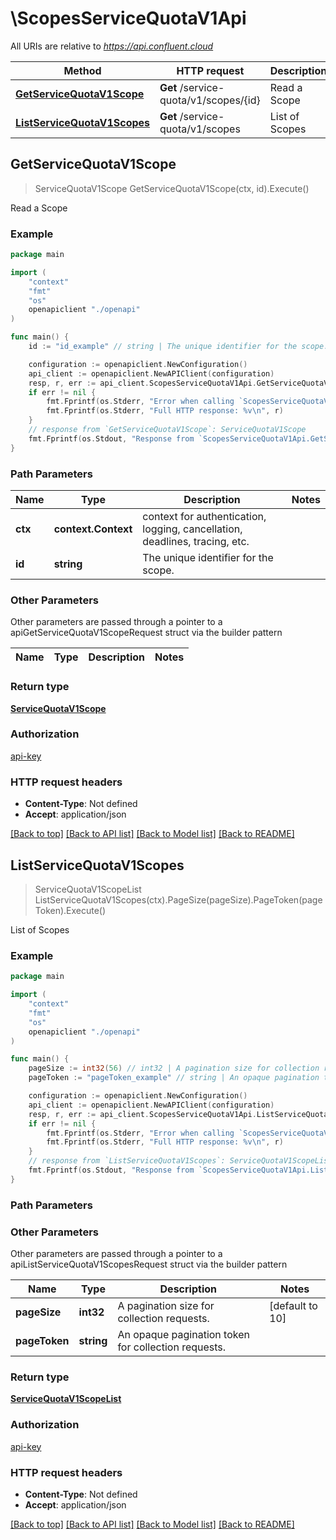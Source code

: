 # \ScopesServiceQuotaV1Api

All URIs are relative to *https://api.confluent.cloud*

Method | HTTP request | Description
------------- | ------------- | -------------
[**GetServiceQuotaV1Scope**](ScopesServiceQuotaV1Api.md#GetServiceQuotaV1Scope) | **Get** /service-quota/v1/scopes/{id} | Read a Scope
[**ListServiceQuotaV1Scopes**](ScopesServiceQuotaV1Api.md#ListServiceQuotaV1Scopes) | **Get** /service-quota/v1/scopes | List of Scopes



## GetServiceQuotaV1Scope

> ServiceQuotaV1Scope GetServiceQuotaV1Scope(ctx, id).Execute()

Read a Scope



### Example

```go
package main

import (
    "context"
    "fmt"
    "os"
    openapiclient "./openapi"
)

func main() {
    id := "id_example" // string | The unique identifier for the scope.

    configuration := openapiclient.NewConfiguration()
    api_client := openapiclient.NewAPIClient(configuration)
    resp, r, err := api_client.ScopesServiceQuotaV1Api.GetServiceQuotaV1Scope(context.Background(), id).Execute()
    if err != nil {
        fmt.Fprintf(os.Stderr, "Error when calling `ScopesServiceQuotaV1Api.GetServiceQuotaV1Scope``: %v\n", err)
        fmt.Fprintf(os.Stderr, "Full HTTP response: %v\n", r)
    }
    // response from `GetServiceQuotaV1Scope`: ServiceQuotaV1Scope
    fmt.Fprintf(os.Stdout, "Response from `ScopesServiceQuotaV1Api.GetServiceQuotaV1Scope`: %v\n", resp)
}
```

### Path Parameters


Name | Type | Description  | Notes
------------- | ------------- | ------------- | -------------
**ctx** | **context.Context** | context for authentication, logging, cancellation, deadlines, tracing, etc.
**id** | **string** | The unique identifier for the scope. | 

### Other Parameters

Other parameters are passed through a pointer to a apiGetServiceQuotaV1ScopeRequest struct via the builder pattern


Name | Type | Description  | Notes
------------- | ------------- | ------------- | -------------


### Return type

[**ServiceQuotaV1Scope**](service-quota.v1.Scope.md)

### Authorization

[api-key](../README.md#api-key)

### HTTP request headers

- **Content-Type**: Not defined
- **Accept**: application/json

[[Back to top]](#) [[Back to API list]](../README.md#documentation-for-api-endpoints)
[[Back to Model list]](../README.md#documentation-for-models)
[[Back to README]](../README.md)


## ListServiceQuotaV1Scopes

> ServiceQuotaV1ScopeList ListServiceQuotaV1Scopes(ctx).PageSize(pageSize).PageToken(pageToken).Execute()

List of Scopes



### Example

```go
package main

import (
    "context"
    "fmt"
    "os"
    openapiclient "./openapi"
)

func main() {
    pageSize := int32(56) // int32 | A pagination size for collection requests. (optional) (default to 10)
    pageToken := "pageToken_example" // string | An opaque pagination token for collection requests. (optional)

    configuration := openapiclient.NewConfiguration()
    api_client := openapiclient.NewAPIClient(configuration)
    resp, r, err := api_client.ScopesServiceQuotaV1Api.ListServiceQuotaV1Scopes(context.Background()).PageSize(pageSize).PageToken(pageToken).Execute()
    if err != nil {
        fmt.Fprintf(os.Stderr, "Error when calling `ScopesServiceQuotaV1Api.ListServiceQuotaV1Scopes``: %v\n", err)
        fmt.Fprintf(os.Stderr, "Full HTTP response: %v\n", r)
    }
    // response from `ListServiceQuotaV1Scopes`: ServiceQuotaV1ScopeList
    fmt.Fprintf(os.Stdout, "Response from `ScopesServiceQuotaV1Api.ListServiceQuotaV1Scopes`: %v\n", resp)
}
```

### Path Parameters



### Other Parameters

Other parameters are passed through a pointer to a apiListServiceQuotaV1ScopesRequest struct via the builder pattern


Name | Type | Description  | Notes
------------- | ------------- | ------------- | -------------
 **pageSize** | **int32** | A pagination size for collection requests. | [default to 10]
 **pageToken** | **string** | An opaque pagination token for collection requests. | 

### Return type

[**ServiceQuotaV1ScopeList**](service-quota.v1.ScopeList.md)

### Authorization

[api-key](../README.md#api-key)

### HTTP request headers

- **Content-Type**: Not defined
- **Accept**: application/json

[[Back to top]](#) [[Back to API list]](../README.md#documentation-for-api-endpoints)
[[Back to Model list]](../README.md#documentation-for-models)
[[Back to README]](../README.md)

